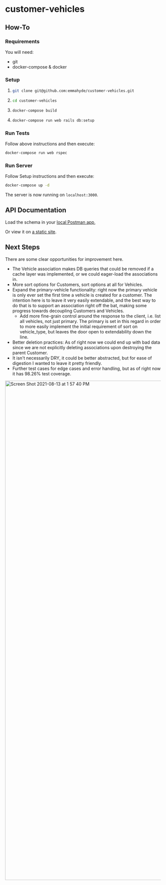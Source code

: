 # customer-vehicles

## How-To
### Requirements
You will need:
- git
- docker-compose & docker

### Setup
1. ```bash
   git clone git@github.com:emmahyde/customer-vehicles.git
    ```
1. ```bash
   cd customer-vehicles
   ```
1. ```bash
   docker-compose build
   ```
1. ```bash
   docker-compose run web rails db:setup
   ```

### Run Tests
Follow above instructions and then execute:
```bash
docker-compose run web rspec
```

### Run Server
Follow Setup instructions and then execute:
```bash
docker-compose up -d
```
The server is now running on `localhost:3000`.

## API Documentation
Load the schema in your [local Postman app](https://www.getpostman.com/collections/23285f6fa95c2b469be1),

Or view it on [a static site](https://documenter.getpostman.com/view/2221299/Tzz7PJU3#c0221860-a558-4d65-a9b4-02463d06aecf).

## Next Steps
There are some clear opportunities for improvement here.
- The Vehicle association makes DB queries that could be removed if a cache layer was implemented, or we could eager-load the associations in.
- More sort options for Customers, sort options at all for Vehicles.
- Expand the primary-vehicle functionality: right now the primary vehicle is only ever set the first time a vehicle is created for a customer. The intention here is to leave it very easily extendable, and the best way to do that is to support an association right off the bat, making some progress towards decoupling Customers and Vehicles.
    - Add more fine-grain control around the response to the client, i.e. list all vehicles, not just primary. The primary is set in this regard in order to more easily implement the initial requirement of sort on vehicle_type, but leaves the door open to extendability down the line.
- Better deletion practices: As of right now we could end up with bad data since we are not explicitly deleting associations upon destroying the parent Customer.
- It isn't necessarily DRY, it could be better abstracted, but for ease of digestion I wanted to leave it pretty friendly.
- Further test cases for edge cases and error handling, but as of right now it has 98.26% test coverage.
<img width="1618" alt="Screen Shot 2021-08-13 at 1 57 40 PM" src="https://user-images.githubusercontent.com/8183738/129400856-8d5c4590-a53b-478a-92f3-57255a9953cc.png">
